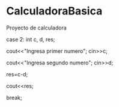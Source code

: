 # CalculadoraBasica
Proyecto de calculadora

case 2:
int c, d, res;

cout<<"Ingresa primer numero";
cin>>c;

cout<<"Ingresa segundo numero";
cin>>d;

res=c-d;

cout<<res;

break;
